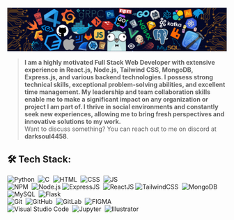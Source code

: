 [![](./src/header_.png)](#)

> <b>I am a highly motivated Full Stack Web Developer with extensive experience in React.js, Node.js, Tailwind CSS, MongoDB, Express.js, and various backend technologies. I possess strong technical skills, exceptional problem-solving abilities, and excellent time management. My leadership and team collaboration skills enable me to make a significant impact on any organization or project I am part of. I thrive in social environments and constantly seek new experiences, allowing me to bring fresh perspectives and innovative solutions to my work.</b>\
> Want to discuss something? You can reach out to me on discord at <b>darksoul4458</b>.

## 🛠️ Tech Stack:

![Python](https://img.shields.io/badge/-Python-555?style=flat&logo=python)&nbsp;
![C](https://img.shields.io/badge/-C-555?style=flat&logo=C&logoColor=A8B9CC)&nbsp;
![HTML](https://img.shields.io/badge/-Html-555?style=flat&logo=html5)&nbsp;
![CSS](https://img.shields.io/badge/-CSS-555?style=flat&logo=scss)&nbsp;
![JS](https://img.shields.io/badge/-JavaScript-555?style=flat&logo=javascript)\
![NPM](https://img.shields.io/badge/-npm-555?style=flat&logo=npm)&nbsp;
![Node.js](https://img.shields.io/badge/-Node.js-555?style=flat&logo=node.js)&nbsp;![ExpressJS](https://img.shields.io/badge/-expressJs-555?style=flat&logo=express)&nbsp;
![ReactJS](https://img.shields.io/badge/-ReactJs-555?style=flat&logo=react)&nbsp;![TailwindCSS](https://img.shields.io/badge/-TailwindCSS-555?style=flat&logo=tailwindcss)&nbsp;
![MongoDB](https://img.shields.io/badge/-Mongo-555?style=flat&logo=mongodb)\
![MySQL](https://img.shields.io/badge/-MySQL-555?style=flat&logo=mysql&logoColor=fff)&nbsp;
![Flask](https://img.shields.io/badge/-Flask-555?style=flat&logo=flask)\
![Git](https://img.shields.io/badge/-Git-555?style=flat&logo=git)&nbsp;
![GitHub](https://img.shields.io/badge/-GitHub-555?style=flat&logo=github)&nbsp;
![GitLab](https://img.shields.io/badge/-GitLab-555?style=flat&logo=gitlab)&nbsp;
![FIGMA](https://img.shields.io/badge/-Figma-555?style=flat&logo=figma)\
![Visual Studio Code](https://img.shields.io/badge/-Visual%20Studio%20Code-555?style=flat&logo=visual-studio-code&logoColor=007ACC)&nbsp;
![Jupyter](https://img.shields.io/badge/-Jupyter-555?style=flat&logo=jupyter)&nbsp;
![Illustrator](https://img.shields.io/badge/-Illustrator-555?style=flat&logo=adobe-illustrator)&nbsp;


